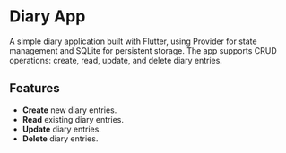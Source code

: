 # Diary App

A simple diary application built with Flutter, using Provider for state management and SQLite for persistent storage. The app supports CRUD operations: create, read, update, and delete diary entries.

## Features

- **Create** new diary entries.
- **Read** existing diary entries.
- **Update** diary entries.
- **Delete** diary entries.
